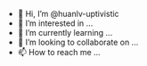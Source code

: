 - 👋 Hi, I’m @huanlv-uptivistic
- 👀 I’m interested in ...
- 🌱 I’m currently learning ...
- 💞️ I’m looking to collaborate on ...
- 📫 How to reach me ...

<!---
huanlv-uptivistic/huanlv-uptivistic is a ✨ special ✨ repository because its `README.md` (this file) appears on your GitHub profile.
You can click the Preview link to take a look at your changes.
--->
